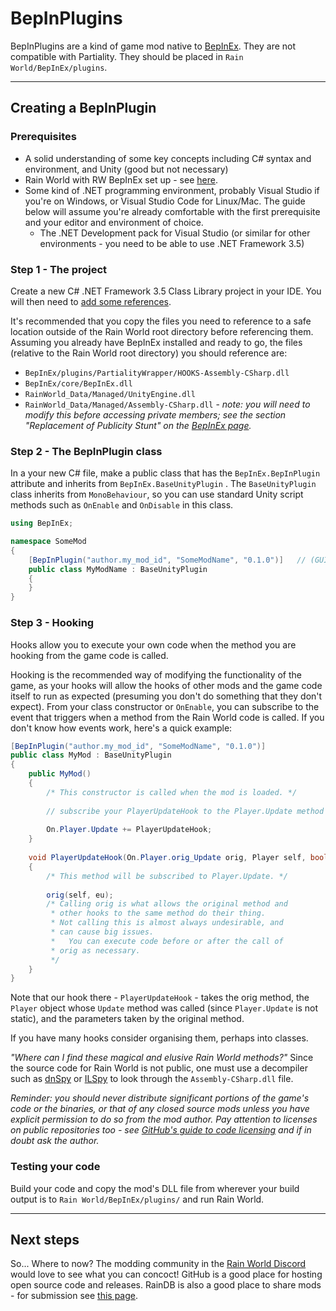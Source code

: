 # BepInPlugins

BepInPlugins are a kind of game mod native to [BepInEx](/pages/using-mods/BepInEx.html). They are not compatible with Partiality. They should be placed in `Rain World/BepInEx/plugins`. 

---

## Creating a BepInPlugin

### Prerequisites

- A solid understanding of some key concepts including C# syntax and environment, and Unity (good but not necessary)
- Rain World with RW BepInEx set up - see [here](/pages/using-mods/BepInEx.html).
- Some kind of .NET programming environment, probably Visual Studio if you're on Windows, or Visual Studio Code for Linux/Mac. The guide below will assume you're already comfortable with the first prerequisite and your editor and environment of choice. 
    - The .NET Development pack for Visual Studio (or similar for other environments - you need to be able to use .NET Framework 3.5)



### Step 1 - The project

Create a new C# .NET Framework 3.5 Class Library project in your IDE. You will then need to [add some references](https://docs.microsoft.com/en-us/visualstudio/ide/how-to-add-or-remove-references-by-using-the-reference-manager?view=vs-2019). 

It's recommended that you copy the files you need to reference to a safe location outside of the Rain World root directory before referencing them. Assuming you already have BepInEx installed and ready to go, the files (relative to the Rain World root directory) you should reference are:

- `BepInEx/plugins/PartialityWrapper/HOOKS-Assembly-CSharp.dll`
- `BepInEx/core/BepInEx.dll`
- `RainWorld_Data/Managed/UnityEngine.dll`
- `RainWorld_Data/Managed/Assembly-CSharp.dll` - *note: you will need to modify this before accessing private members; see the section "Replacement of Publicity Stunt" on the [BepInEx page](/pages/using-mods/BepInEx.html).*



### Step 2 - The BepInPlugin class

In a your new C# file, make a public class that has the `BepInEx.BepInPlugin` attribute and inherits from `BepInEx.BaseUnityPlugin` . The `BaseUnityPlugin` class inherits from `MonoBehaviour`, so you can use standard Unity script methods such as `OnEnable` and `OnDisable` in this class.

```c#
using BepInEx;

namespace SomeMod
{
    [BepInPlugin("author.my_mod_id", "SomeModName", "0.1.0")]	// (GUID, mod name, mod version)
    public class MyModName : BaseUnityPlugin
    {
    }
}
```



### Step 3 - Hooking

Hooks allow you to execute your own code when the method you are hooking from the game code is called.

Hooking is the recommended way of modifying the functionality of the game, as your hooks will allow the hooks of other mods and the game code itself to run as expected (presuming you don't do something that they don't expect). From your class constructor or `OnEnable`, you can subscribe to the event that triggers when a method from the Rain World code is called. If you don't know how events work, here's a quick example:

```c#
[BepInPlugin("author.my_mod_id", "SomeModName", "0.1.0")]
public class MyMod : BaseUnityPlugin
{
    public MyMod()
    {
        /* This constructor is called when the mod is loaded. */
        
        // subscribe your PlayerUpdateHook to the Player.Update method from the game
        
        On.Player.Update += PlayerUpdateHook;
    }
    
    void PlayerUpdateHook(On.Player.orig_Update orig, Player self, bool eu)
    {
        /* This method will be subscribed to Player.Update. */
        
        orig(self, eu);
        /* Calling orig is what allows the original method and 
         * other hooks to the same method do their thing. 
         * Not calling this is almost always undesirable, and 
         * can cause big issues.
         *   You can execute code before or after the call of 
         * orig as necessary.
         */
    }
}
```

Note that our hook there - `PlayerUpdateHook` - takes the orig method, the `Player` object whose `Update` method was called (since `Player.Update` is not static), and the parameters taken by the original method. 


If you have many hooks consider organising them, perhaps into classes. 

*"Where can I find these magical and elusive Rain World methods?"*
Since the source code for Rain World is not public, one must use a decompiler such as [dnSpy](https://github.com/dnSpy/dnSpy/releases/latest) or [ILSpy](https://marketplace.visualstudio.com/items?itemName=SharpDevelopTeam.ILSpy) to look through the `Assembly-CSharp.dll` file. 

*Reminder: you should never distribute significant portions of the game's code or the binaries, or that of any closed source mods unless you have explicit permission to do so from the mod author. Pay attention to licenses on public repositories too - see [GitHub's guide to code licensing](https://docs.github.com/en/free-pro-team@latest/github/creating-cloning-and-archiving-repositories/licensing-a-repository) and if in doubt ask the author.*



### Testing your code

Build your code and copy the mod's DLL file from wherever your build output is to `Rain World/BepInEx/plugins/` and run Rain World. 



---

## Next steps

So... Where to now? The modding community in the [Rain World Discord](https://discord.gg/rainworld) would love to see what you can concoct! GitHub is a good place for hosting open source code and releases. RainDB is also a good place to share mods - for submission see [this page](https://www.raindb.net/upload.html). 
